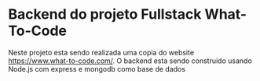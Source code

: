 # Backend do projeto Fullstack What-To-Code

Neste projeto esta sendo realizada uma copia do website https://www.what-to-code.com/.
O backend esta sendo construido usando Node.js com express e mongodb como base de dados